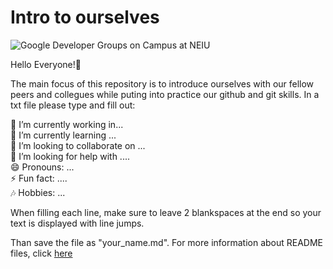 # Intro to ourselves

![Google Developer Groups on Campus at NEIU](../images/GDG_NEIU_Square_Logo.jpg)

Hello Everyone!🎉 

The main focus of this repository is to introduce ourselves with our fellow peers and collegues while puting into practice our github and git skills. In a txt file please type and fill out:

🔭 I’m currently working in...   
🌱 I’m currently learning ...  
👯 I’m looking to collaborate on ...  
🤔 I’m looking for help with ....  
😄 Pronouns: ...  
⚡ Fun fact: ....  
🎶 Hobbies: ...  

When filling each line, make sure to leave 2 blankspaces at the end so your text is displayed with line jumps.  

Than save the file as "your_name.md". For more information about README files, click [here](https://docs.github.com/en/account-and-profile/setting-up-and-managing-your-github-profile/customizing-your-profile/managing-your-profile-readme)
